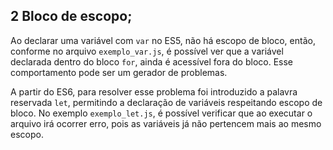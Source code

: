 ## 2 Bloco de escopo;

Ao declarar uma variável com ``var`` no ES5, não há escopo de bloco, então, conforme no arquivo ``exemplo_var.js``, é possível ver que a variável declarada dentro do bloco ``for``, ainda é acessível fora do bloco. Esse comportamento pode ser um gerador de problemas.

A partir do ES6, para resolver esse problema foi introduzido a palavra reservada ``let``, permitindo a declaração de variáveis respeitando escopo de bloco. No exemplo ``exemplo_let.js``, é possível verificar que ao executar o arquivo irá ocorrer erro, pois as variáveis já não pertencem mais ao mesmo escopo.
